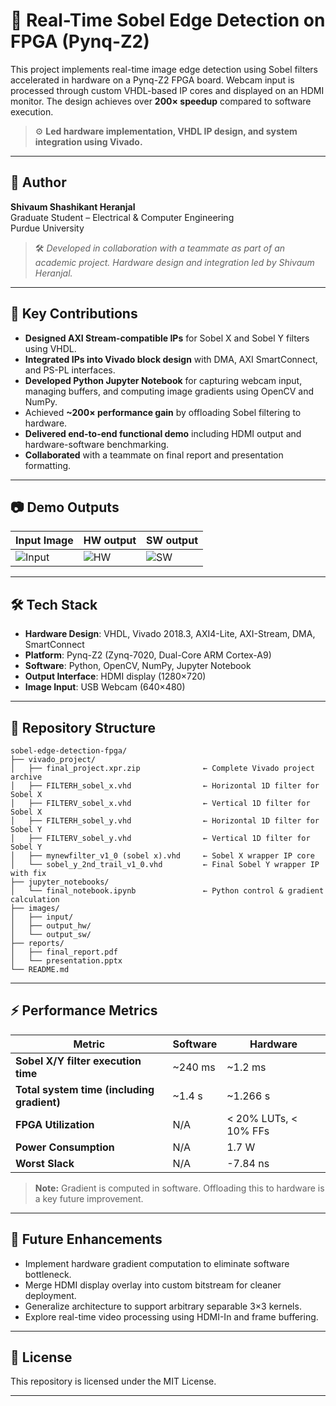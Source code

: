 # 🔲 Real-Time Sobel Edge Detection on FPGA (Pynq-Z2)

This project implements real-time image edge detection using Sobel filters accelerated in hardware on a Pynq-Z2 FPGA board. Webcam input is processed through custom VHDL-based IP cores and displayed on an HDMI monitor. The design achieves over **200× speedup** compared to software execution.

> ⚙️ **Led hardware implementation, VHDL IP design, and system integration using Vivado.**

---

## 👤 Author

**Shivaum Shashikant Heranjal**  
Graduate Student – Electrical & Computer Engineering  
Purdue University  

> 🛠️ *Developed in collaboration with a teammate as part of an academic project. Hardware design and integration led by Shivaum Heranjal.*

---

## 🧠 Key Contributions

- **Designed AXI Stream-compatible IPs** for Sobel X and Sobel Y filters using VHDL.
- **Integrated IPs into Vivado block design** with DMA, AXI SmartConnect, and PS-PL interfaces.
- **Developed Python Jupyter Notebook** for capturing webcam input, managing buffers, and computing image gradients using OpenCV and NumPy.
- Achieved **~200× performance gain** by offloading Sobel filtering to hardware.
- **Delivered end-to-end functional demo** including HDMI output and hardware-software benchmarking.
- **Collaborated** with a teammate on final report and presentation formatting.

---

## 📷 Demo Outputs

| Input Image | HW output | SW output |
|-------------|--------------|-----------|
| ![Input](images/input/sample.jpg) | ![HW](images/output_hw/x.jpg) | ![SW](images/output_hw/y.jpg) | 

---

## 🛠️ Tech Stack

- **Hardware Design**: VHDL, Vivado 2018.3, AXI4-Lite, AXI-Stream, DMA, SmartConnect
- **Platform**: Pynq-Z2 (Zynq-7020, Dual-Core ARM Cortex-A9)
- **Software**: Python, OpenCV, NumPy, Jupyter Notebook
- **Output Interface**: HDMI display (1280×720)
- **Image Input**: USB Webcam (640×480)

---

## 📂 Repository Structure

```
sobel-edge-detection-fpga/
├── vivado_project/
│   ├── final_project.xpr.zip              ← Complete Vivado project archive
│   ├── FILTERH_sobel_x.vhd                ← Horizontal 1D filter for Sobel X
│   ├── FILTERV_sobel_x.vhd                ← Vertical 1D filter for Sobel X
│   ├── FILTERH_sobel_y.vhd                ← Horizontal 1D filter for Sobel Y
│   ├── FILTERV_sobel_y.vhd                ← Vertical 1D filter for Sobel Y
│   ├── mynewfilter_v1_0 (sobel x).vhd     ← Sobel X wrapper IP core
│   └── sobel_y_2nd_trail_v1_0.vhd         ← Final Sobel Y wrapper IP with fix
├── jupyter_notebooks/
│   └── final_notebook.ipynb               ← Python control & gradient calculation
├── images/
│   ├── input/                             
│   ├── output_hw/
│   └── output_sw/
├── reports/
│   ├── final_report.pdf
│   └── presentation.pptx
└── README.md
```

---

## ⚡ Performance Metrics

| **Metric**                                | **Software** | **Hardware**                  |
|-------------------------------------------|--------------|-------------------------------|
| **Sobel X/Y filter execution time**       | ~240 ms      | ~1.2 ms                       |
| **Total system time (including gradient)**| ~1.4 s       | ~1.266 s                      |
| **FPGA Utilization**                      | N/A          | < 20% LUTs, < 10% FFs         |
| **Power Consumption**                     | N/A          | 1.7 W                         |
| **Worst Slack**                           | N/A          | -7.84 ns                      |

> **Note:** Gradient is computed in software. Offloading this to hardware is a key future improvement.


---

## 🔭 Future Enhancements

- Implement hardware gradient computation to eliminate software bottleneck.
- Merge HDMI display overlay into custom bitstream for cleaner deployment.
- Generalize architecture to support arbitrary separable 3×3 kernels.
- Explore real-time video processing using HDMI-In and frame buffering.

---

## 📄 License

This repository is licensed under the MIT License.

---
